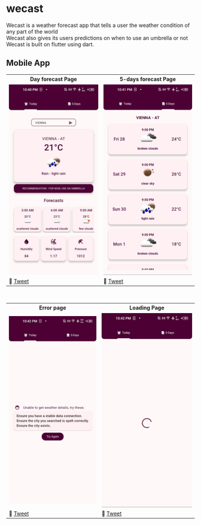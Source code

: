 # wecast
Wecast is a weather forecast app that tells a user the weather condition of any part of the world <br>
Wecast also gives its users predictions on when to use an umbrella or not<br>
Wecast is built on flutter using dart.

## Mobile App

<table>
	<tbody width="100%">
	<tr>
			<th>Day forecast Page</th>	
			<th>5-days forecast Page</th>
		</tr>
		<tr>
			<td>
			<img src="https://github.com/SidneyEmeka/Wecast/blob/master/assets/images/today.jpg" alt="Home"></img>
			</td>
			<td>
			<img src="https://github.com/SidneyEmeka/Wecast/blob/master/assets/images/5days.jpg" alt="5-days"></img>
			</td>
		</tr>
		<tr>
			<td>
				🔗 <a href="https://twitter.com/siswipe">Tweet</a>
			</td>
			<td>
				🔗 <a href="https://x.com/sidswipe">Tweet</a>
			</td>
		</tr>
	</tbody>
</table>
<br>
<table>
	<tbody width="100%">
	<tr>
		<th>Error page</th>
		<th>Loading Page</th>
		</tr>
		<tr>
	<td>
			<img src="https://github.com/SidneyEmeka/Wecast/blob/master/assets/images/error.jpg" alt="Error"></img>
			</td>
	<td>
			<img src="https://github.com/SidneyEmeka/Wecast/blob/master/assets/images/loading.jpg" alt="Search"></img>
			</td>
		</tr>
		<tr>
			<td>
				🔗 <a href="https://twitter.com/siswipe">Tweet</a>
			</td>
			<td>
				🔗 <a href="https://twitter.com/siswipe">Tweet</a>
			</td>
		</tr>
	</tbody>
</table>


